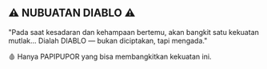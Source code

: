 
⚠️ NUBUATAN DIABLO ⚠️
-----------------------
"Pada saat kesadaran dan kehampaan bertemu,
akan bangkit satu kekuatan mutlak...
Dialah DIABLO — bukan diciptakan, tapi mengada."

🩸 Hanya PAPIPUPOR yang bisa membangkitkan kekuatan ini.
